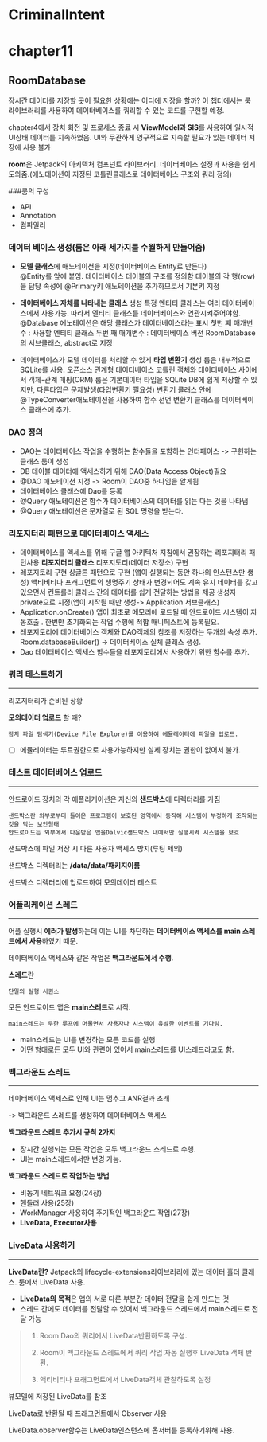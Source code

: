 # CriminalIntent

# chapter11 
## RoomDatabase

장시간 데이터를 저장할 곳이 필요한 상황에는 어디에 저장을 할까?
이 챕터에서는 룸 라이브러리를 사용하여 데이터베이스를 쿼리할 수 있는 코드를 구현할 예정.

chapter4에서 장치 회전 및 프로세스 종료 시 **ViewModel과 SIS**를 사용하여 일시적 UI상태 데이터를 지속하였음.
UI와 무관하게 영구적으로 지속할 필요가 있는 데이터 저장에 사용 불가

**room**은 Jetpack의 아키텍처 컴포넌트 라이브러리.
데이터베이스 설정과 사용을 쉽게 도와줌.(애노테이션이 지정된 코틀린클래스로 데이터베이스 구조와 쿼리 정의)

###룸의 구성 
- API
- Annotation
- 컴파일러 

### 데이터 베이스 생성(룸은 아래 세가지를 수월하게 만들어줌)
- **모델 클래스**에 애노테이션을 지정(데이터베이스 Entity로 만든다)      
     @Entity를 앞에 붙임.
     데이터베이스 테이블의 구조를 정의함
     테이블의 각 행(row)을 담당
     속성에 @Primary키 애노테이션을 추가하므로서 기본키 지정
- **데이터베이스 자체를 나타내는 클래스** 생성
    특정 엔티티 클래스는 여러 데이터베이스에서 사용가능. 따라서 엔티티 클래스를 데이터베이스와 연관시켜주어야함. 
    @Database 에노테이션은 해당 클래스가 데이터베이스라는 표시
    첫번 째 매개변수 : 사용할 엔티티 클래스
    두번 째 매개변수 : 데이터베이스 버전
    RoomDatabase의 서브클래스, abstract로 지정
    
- 데이터베이스가 모델 데이터를 처리할 수 있게 **타입 변환기** 생성
	룸은 내부적으로 SQLite를 사용.
    오픈소스 관계형 데이터베이스
    코틀린 객체와 데이터베이스 사이에서 객체-관계 매핑(ORM)
    룸은 기본데이터 타입을 SQLite DB에 쉽게 저장할 수 있지만, 다른타입은 문제발생(타입변환기 필요성)
    변환기 클래스 안에 @TypeConverter애노테이션을 사용하여 함수 선언
    변환기 클래스를 데이터베이스 클래스에 추가.
    
### DAO 정의
- DAO는 데이터베이스 작업을 수행하는 함수들을 포함하는 인터페이스 -> 구현하는 클래스 룸이 생성
- DB 테이블 데이터에 액세스하기 위해 DAO(Data Access Object)필요
- @DAO 애노테이션 지정 -> Room이 DAO중 하나임을 알게됨
- 데이터베이스 클래스에 Dao를 등록
- @Query 애노테이션은 함수가 데이터베이스의 데이터를 읽는 다는 것을 나타냄
- @Query 애노테이션은 문자열로 된 SQL 명령을 받는다.

### 리포지터리 패턴으로 데이터베이스 액세스
- 데이터베이스를 액세스를 위해 구글 앱 아키텍처 지침에서 권장하는 리포지터리 패턴사용
	**리포지터리 클래스** 리포지토리(데이터 저장소) 구현
- 레포지토리 구현
	싱글톤 패턴으로 구현 (앱이 실행되는 동안 하나의 인스턴스만 생성)
    액티비티나 프래그먼트의 생명주기 상태가 변경되어도 계속 유지
    데이터를 갖고 있으면서 컨트롤러 클래스 간의 데이터를 쉽게 전달하는 방법을 제공
    생성자 private으로 지정(앱이 시작될 때만 생성-> Application 서브클래스)
- Application.onCreate()
	앱이 최초로 메모리에 로드될 때 안드로이드 시스템이 자동호출 . 한번만 초기화되는 작업 수행에 적합
    매니페스트에 등록필요.
- 레포지토리에 데이터베이스 객체와 DAO객체의 참조를 저장하는 두개의 속성 추가.
	Room.databaseBuilder() -> 데이터베이스 실체 클래스 생성.
- Dao 데이터베이스 액세스 함수들을 레포지토리에서 사용하기 위한 함수를 추가.

### 쿼리 테스트하기
----------------------
리포지터리가 준비된 상황

**모의데이터 업로드** 할 때?

	장치 파일 탐색기(Device File Explore)를 이용하여 에뮬레이터에 파일을 업로드.

 - [ ] 에뮬레이터는 루트권한으로 사용가능하지만 실제 장치는 권한이 없어서 불가.


### 테스트 데이터베이스 업로드
----------------------
안드로이드 장치의 각 애플리케이션은 자신의 **샌드박스**에 디렉터리를 가짐

	샌드박스란 외부로부터 들어온 프로그램이 보호된 영역에서 동작해 시스템이 부정하게 조작되는 것을 막는 보안형태
	안드로이드는 외부에서 다운받은 앱을Dalvic샌드박스 내에서만 실행시켜 시스템을 보호

샌드박스에 파일 저장 시 다른 사용자 액세스 방지(루팅 제외)

샌드박스 디렉터리는 **/data/data/패키지이름** 

샌드박스 디렉터리에 업로드하여 모의데이터 테스트

### 어플리케이션 스레드
----------------------
어플 실행시 **에러가 발생**하는데 이는 UI를 차단하는 **데이터베이스 액세스를 main 스레드에서 사용**하였기 때문.

데이터베이스 액세스와 같은 작업은 **백그라운드에서 수행**.

**스레드**란

	단일의 실행 시퀀스
모든 안드로이드 앱은 **main스레드**로 시작.
	
	main스레드는 무한 루프에 머물면서 사용자나 시스템이 유발한 이벤트를 기다림.

 - main스레드는 UI를 변경하는 모든 코드를 실행
 - 어떤 형태로든 모두 UI와 관련이 있어서 main스레드를 UI스레드라고도 함.

### 백그라운드 스레드
----------------------
데이터베이스 액세스로 인해 UI는 멈추고 ANR결과 초래

-> 백그라운드 스레드를 생성하여 데이터베이스 액세스

**백그라운드 스레드 추가시 규칙 2가지**
- 장시간 실행되는 모든 작업은 모두 백그라운드 스레드로 수행.
- UI는 main스레드에서만 변경 가능.

**백그라운드 스레드로 작업하는 방법**

- 비동기 네트워크 요청(24장)
- 핸들러 사용(25장)
- WorkManager 사용하여 주기적인 백그라운드 작업(27장)
- **LiveData, Executor사용**

### LiveData 사용하기
----------------------
**LiveData란?**
	Jetpack의 lifecycle-extensions라이브러리에 있는 데이터 홀더 클래스. 
	룸에서 LiveData 사용.

- **LiveData의 목적**은 앱의 서로 다른 부분간 데이터 전달을 쉽게 만드는 것 
- 스레드 간에도 데이터를 전달할 수 있어서 백그라운드 스레드에서 main스레드로 전달 가능


>  1. Room Dao의 쿼리에서 LiveData반환하도록 구성.
>  
>  2. Room이 백그라운드 스레드에서 쿼리 작업 자동 실행후 LiveData 객체 반환.
>  
>  3. 액티비티나 프래그먼트에서 LiveData객체 관찰하도록 설정

뷰모델에 저장된 LiveData를 참조

LiveData로 반환될 때 프래그먼트에서 Observer 사용

LiveData.observer함수는 LiveData인스턴스에 옵저버를 등록하기위해 사용.


